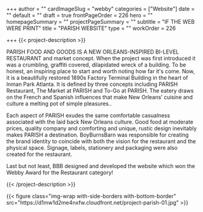 +++
author = ""
cardImageSlug = "webby"
categories = ["Website"]
date = ""
default = ""
draft = true
frontPageOrder = 226
hero = ""
homepageSummary = ""
projectPageSummary = ""
subtitle = "IF THE WEB WERE PRINT"
title = "PARISH WEBSITE"
type = ""
workOrder = 226

+++
{{< project-description >}} <p>PARISH FOOD AND GOODS IS A NEW ORLEANS-INSPIRED BI-LEVEL RESTAURANT and market concept. When the project was first introduced it was a crumbling, graffiti covered, dilapidated wreck of a building. To be honest, an inspiring place to start and worth noting how far it's come. Now, it is a beautifully restored 1890s Factory Terminal Building in the heart of Inman Park Atlanta. It is defined by three concepts including PARISH Restaurant, The Market at PARISH and To-Go at PARISH. The eatery draws on the French and Spanish influences that make New Orleans’ cuisine and culture a melting pot of simple pleasures..</p> <p>Each aspect of PARISH exudes the same comfortable casualness associated with the laid back New Orleans culture. Good food at moderate prices, quality company and comforting and unique, rustic design inevitably makes PARISH a destination. BoyBurnsBarn was responsible for creating the brand identity to coincide with both the vision for the restaurant and the physical space. Signage, labels, stationery and packaging were also created for the restaurant.</p><p> Last but not least, BBB designed and developed the website which won the Webby Award for the Restaurant category!</p>{{< /project-description >}}

<div class="project-item">
{{< figure class="img-wrap with-side-borders with-bottom-border" src="https://d1mw1d2me4nxfw.cloudfront.net/project-parish-01.jpg" >}}